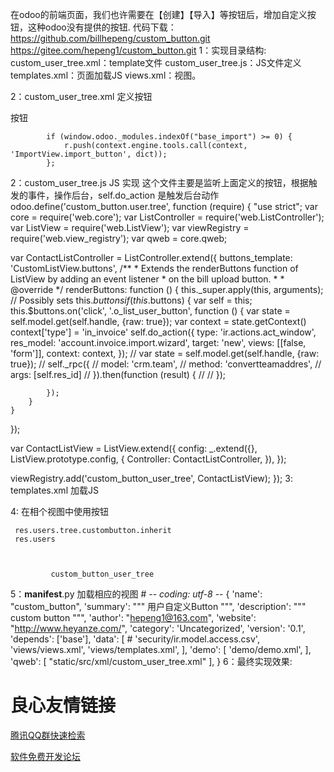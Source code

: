 在odoo的前端页面，我们也许需要在【创建】【导入】等按钮后，增加自定义按钮，这种odoo没有提供的按钮. 代码下载：https://github.com/billhepeng/custom_button.git https://gitee.com/hepeng1/custom_button.git 1：实现目录结构: custom_user_tree.xml：template文件 custom_user_tree.js：JS文件定义 templates.xml：页面加载JS views.xml：视图。

2：custom_user_tree.xml 定义按钮

按钮
 
     
          
            if (window.odoo._modules.indexOf("base_import") >= 0) {
                r.push(context.engine.tools.call(context, 'ImportView.import_button', dict));
            };
         
         
     
 
2：custom_user_tree.js JS 实现 这个文件主要是监听上面定义的按钮，根据触发的事件，操作后台，self.do_action 是触发后台动作 odoo.define('custom_button.user.tree', function (require) { "use strict"; var core = require('web.core'); var ListController = require('web.ListController'); var ListView = require('web.ListView'); var viewRegistry = require('web.view_registry');
var qweb = core.qweb;

var ContactListController = ListController.extend({
    buttons_template: 'CustomListView.buttons',
    /**
     * Extends the renderButtons function of ListView by adding an event listener
     * on the bill upload button.
     *
     * @override
     */
    renderButtons: function () {
        this._super.apply(this, arguments); // Possibly sets this.$buttons
        if (this.$buttons) {
            var self = this;
            this.$buttons.on('click', '.o_list_user_button', function () {
                var state = self.model.get(self.handle, {raw: true});
                var context = state.getContext()
                context['type'] = 'in_invoice'
                self.do_action({
                    type: 'ir.actions.act_window',
                    res_model: 'account.invoice.import.wizard',
                    target: 'new',
                    views: [[false, 'form']],
                    context: context,
                });
                // var state = self.model.get(self.handle, {raw: true});
                // self._rpc({
                //     model: 'crm.team',
                //     method: 'convertteamaddres',
                //     args: [self.res_id]
                // }).then(function (result) {
                //
                // });


            });
        }
    }
});

var ContactListView = ListView.extend({
    config: _.extend({}, ListView.prototype.config, {
        Controller: ContactListController,
    }),
});

viewRegistry.add('custom_button_user_tree', ContactListView);
}); 3: templates.xml 加载JS

  4: 在相个视图中使用按钮
 
     res.users.tree.custombutton.inherit 
     res.users 
     
     
         
             custom_button_user_tree 
         
     
 
5：__manifest__.py 加载相应的视图 # -*- coding: utf-8 -*- { 'name': "custom_button", 'summary': """ 用户自定义Button """, 'description': """ custom button """, 'author': "hepeng1@163.com", 'website': "http://www.heyanze.com/", 'category': 'Uncategorized', 'version': '0.1', 'depends': ['base'], 'data': [ # 'security/ir.model.access.csv', 'views/views.xml', 'views/templates.xml', ], 'demo': [ 'demo/demo.xml', ], 'qweb': [ "static/src/xml/custom_user_tree.xml" ], } 
6：最终实现效果:

 # 良心友情链接

[腾讯QQ群快速检索](http://u.720life.cn/s/8cf73f7c)

[软件免费开发论坛](http://u.720life.cn/s/bbb01dc0)
